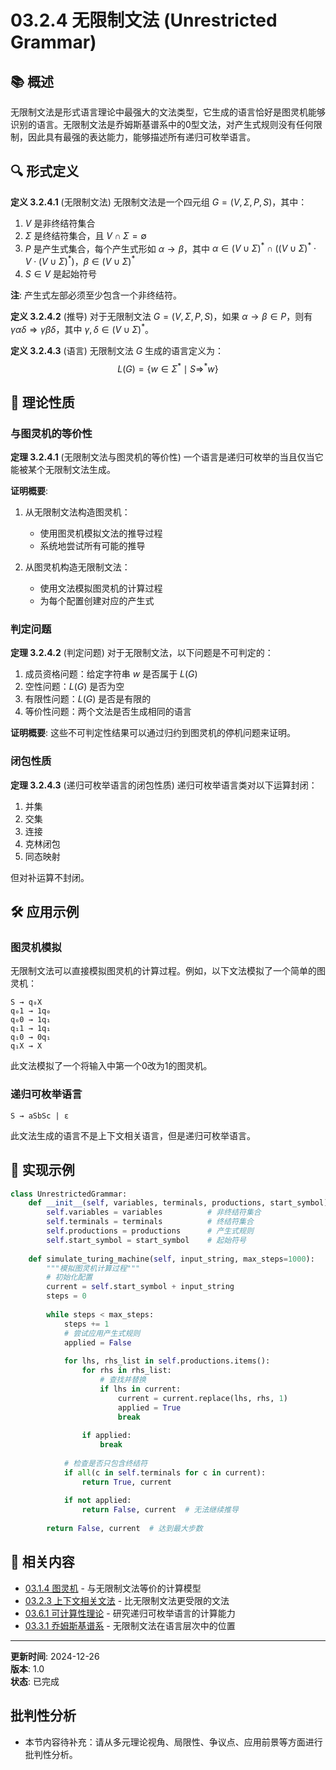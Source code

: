 # 03.2.4 无限制文法 (Unrestricted Grammar)

## 📚 概述

无限制文法是形式语言理论中最强大的文法类型，它生成的语言恰好是图灵机能够识别的语言。无限制文法是乔姆斯基谱系中的0型文法，对产生式规则没有任何限制，因此具有最强的表达能力，能够描述所有递归可枚举语言。

## 🔍 形式定义

**定义 3.2.4.1** (无限制文法)
无限制文法是一个四元组 $G = (V, \Sigma, P, S)$，其中：

1. $V$ 是非终结符集合
2. $\Sigma$ 是终结符集合，且 $V \cap \Sigma = \emptyset$
3. $P$ 是产生式集合，每个产生式形如 $\alpha \to \beta$，其中 $\alpha \in (V \cup \Sigma)^* \cap ((V \cup \Sigma)^* \cdot V \cdot (V \cup \Sigma)^*)$，$\beta \in (V \cup \Sigma)^*$
4. $S \in V$ 是起始符号

**注**: 产生式左部必须至少包含一个非终结符。

**定义 3.2.4.2** (推导)
对于无限制文法 $G = (V, \Sigma, P, S)$，如果 $\alpha \to \beta \in P$，则有 $\gamma \alpha \delta \Rightarrow \gamma \beta \delta$，其中 $\gamma, \delta \in (V \cup \Sigma)^*$。

**定义 3.2.4.3** (语言)
无限制文法 $G$ 生成的语言定义为：
$$L(G) = \{w \in \Sigma^* \mid S \Rightarrow^* w\}$$

## 🔄 理论性质

### 与图灵机的等价性

**定理 3.2.4.1** (无限制文法与图灵机的等价性)
一个语言是递归可枚举的当且仅当它能被某个无限制文法生成。

**证明概要**:

1. 从无限制文法构造图灵机：
   - 使用图灵机模拟文法的推导过程
   - 系统地尝试所有可能的推导

2. 从图灵机构造无限制文法：
   - 使用文法模拟图灵机的计算过程
   - 为每个配置创建对应的产生式

### 判定问题

**定理 3.2.4.2** (判定问题)
对于无限制文法，以下问题是不可判定的：

1. 成员资格问题：给定字符串 $w$ 是否属于 $L(G)$
2. 空性问题：$L(G)$ 是否为空
3. 有限性问题：$L(G)$ 是否是有限的
4. 等价性问题：两个文法是否生成相同的语言

**证明概要**:
这些不可判定性结果可以通过归约到图灵机的停机问题来证明。

### 闭包性质

**定理 3.2.4.3** (递归可枚举语言的闭包性质)
递归可枚举语言类对以下运算封闭：

1. 并集
2. 交集
3. 连接
4. 克林闭包
5. 同态映射

但对补运算不封闭。

## 🛠️ 应用示例

### 图灵机模拟

无限制文法可以直接模拟图灵机的计算过程。例如，以下文法模拟了一个简单的图灵机：

```text
S → q₀X
q₀1 → 1q₀
q₀0 → 1q₁
q₁1 → 1q₁
q₁0 → 0q₁
q₁X → X
```

此文法模拟了一个将输入中第一个0改为1的图灵机。

### 递归可枚举语言

```text
S → aSbSc | ε
```

此文法生成的语言不是上下文相关语言，但是递归可枚举语言。

## 🔗 实现示例

```python
class UnrestrictedGrammar:
    def __init__(self, variables, terminals, productions, start_symbol):
        self.variables = variables          # 非终结符集合
        self.terminals = terminals          # 终结符集合
        self.productions = productions      # 产生式规则
        self.start_symbol = start_symbol    # 起始符号
    
    def simulate_turing_machine(self, input_string, max_steps=1000):
        """模拟图灵机计算过程"""
        # 初始化配置
        current = self.start_symbol + input_string
        steps = 0
        
        while steps < max_steps:
            steps += 1
            # 尝试应用产生式规则
            applied = False
            
            for lhs, rhs_list in self.productions.items():
                for rhs in rhs_list:
                    # 查找并替换
                    if lhs in current:
                        current = current.replace(lhs, rhs, 1)
                        applied = True
                        break
                
                if applied:
                    break
            
            # 检查是否只包含终结符
            if all(c in self.terminals for c in current):
                return True, current
            
            if not applied:
                return False, current  # 无法继续推导
        
        return False, current  # 达到最大步数
```

## 🔗 相关内容

- [03.1.4 图灵机](../03.1_Automata_Theory/03.1.4_Turing_Machine.md) - 与无限制文法等价的计算模型
- [03.2.3 上下文相关文法](03.2.3_Context_Sensitive_Grammar.md) - 比无限制文法更受限的文法
- [03.6.1 可计算性理论](../03.6_Computation_Theory/03.6.1_Computability_Theory.md) - 研究递归可枚举语言的计算能力
- [03.3.1 乔姆斯基谱系](../03.3_Language_Hierarchy/03.3.1_Chomsky_Hierarchy.md) - 无限制文法在语言层次中的位置

---

**更新时间**: 2024-12-26  
**版本**: 1.0  
**状态**: 已完成

## 批判性分析

- 本节内容待补充：请从多元理论视角、局限性、争议点、应用前景等方面进行批判性分析。
